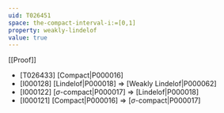 ```yaml
---
uid: T026451
space: the-compact-interval-i:=[0,1]
property: weakly-lindelof
value: true
---
```

[[Proof]]

* [T026433] [Compact|P000016]
* [I000128] [Lindelof|P000018] => [Weakly Lindelof|P000062]
* [I000122] [$\sigma$-compact|P000017] => [Lindelof|P000018]
* [I000121] [Compact|P000016] => [$\sigma$-compact|P000017]


